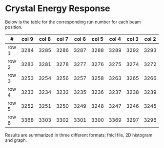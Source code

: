 # Crystal Energy Response

Below is the table for the corresponding run number for each beam position.

| #    | col 9 | col 8 | col 7 | col 6 | col 5 | col 4 | col 3 | col 2 | col 1 |
|------|-------|-------|-------|-------|-------|-------|-------|-------|-------|
|row 1 |  3284 |  3285 |  3286 |  3287 |  3288 |  3289 |  3292 |  3293 |  3294 |
|row 2 |  3283 |  3281 |  3278 |  3277 |  3276 |  3275 |  3274 |  3272 |  3268 |
|row 3 |  3253 |  3254 |  3256 |  3257 |  3258 |  3263 |  3265 |  3266 |  3267 |
|row 4 |  3233 |  3234 |  3232 |  3235 |  3236 |  3237 |  3238 |  3239 |  3240 |
|row 5 |  3252 |  3251 |  3250 |  3249 |  3248 |  3247 |  3246 |  3245 |  3244 |
|row 6 |  3368 |  3303 |  3302 |  3301 |  3300 |  3369 |  3297 |  3296 |  3295 |

Results are summarized in three different formats; fhicl file, 2D histogram and graph.
